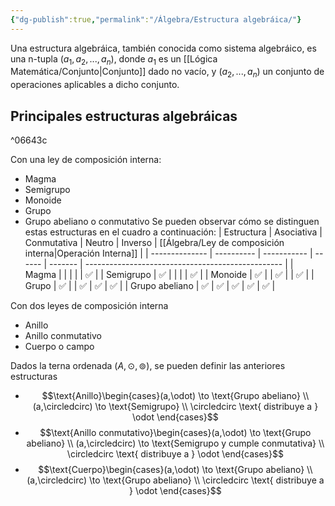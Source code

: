 ```yaml
---
{"dg-publish":true,"permalink":"/Álgebra/Estructura algebráica/"}
---
```


Una estructura algebráica, también conocida como sistema algebráico, es una n-tupla $(a_{1},a_{2},...,a_{n})$, donde $a_{1}$ es un [[Lógica Matemática/Conjunto\|Conjunto]] dado no vacío, y $(a_{2},...,a_{n})$ un conjunto de operaciones aplicables a dicho conjunto.
## Principales estructuras algebráicas

^06643c

Con una ley de composición interna:
- Magma
- Semigrupo
- Monoide
- Grupo
- Grupo abeliano o conmutativo
Se pueden observar cómo se distinguen estas estructuras en el cuadro a continuación:
| Estructura     | Asociativa | Conmutativa | Neutro | Inverso | [[Álgebra/Ley de composición interna\|Operación Interna]] |
| -------------- | ---------- | ----------- | ------ | ------- | ------------------------------------------------- |
| Magma          |            |             |        |         | ✅                                                |
| Semigrupo      | ✅         |             |        |         | ✅                                                |
| Monoide        | ✅         |             | ✅     |         | ✅                                                |
| Grupo          | ✅         |             | ✅     | ✅      | ✅                                                |
| Grupo abeliano | ✅         | ✅          | ✅     | ✅      | ✅                                                  |

Con dos leyes de composición interna
- Anillo
- Anillo conmutativo
- Cuerpo o campo

Dados la terna ordenada $(A,\odot , \circledcirc)$, se pueden definir las anteriores estructuras
- $$\text{Anillo}\begin{cases}(a,\odot) \to \text{Grupo abeliano} \\ 
(a,\circledcirc) \to \text{Semigrupo} \\ \circledcirc \text{ distribuye a } \odot \end{cases}$$
- $$\text{Anillo conmutativo}\begin{cases}(a,\odot) \to \text{Grupo abeliano} \\ 
(a,\circledcirc) \to \text{Semigrupo y cumple conmutativa} \\ \circledcirc \text{ distribuye a } \odot \end{cases}$$
- $$\text{Cuerpo}\begin{cases}(a,\odot) \to \text{Grupo abeliano} \\ 
(a,\circledcirc) \to \text{Grupo abeliano} \\ \circledcirc \text{ distribuye a } \odot \end{cases}$$